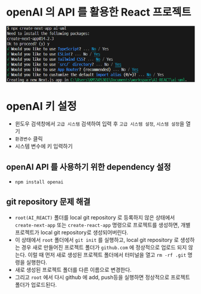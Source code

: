 # openAI 의 API 를 활용한 React 프로젝트

![alt text](image.png)

# openAI 키 설정

- 윈도우 검색창에서 `고급 시스템` 검색하여 입력 후 `고급 시스템 설정`, `시스템 설정`을 열기
- `환경변수` 클릭
- 시스템 변수에 키 입력하기

## openAI API 를 사용하기 위한 dependency 설정

- `npm install openai`

## git repository 문제 해결

- `root(AI_REACT)` 폴더를 local git repository 로 등록하지 않은 상태에서 `create-next-app` 또는 `create-react-app` 명령으로 프로젝트를 생성하면, 개별 프로젝트가 local git repository로 생성되어버린다.
- 이 상태에서 `root` 폴더에서 `git init` 를 실행하고, local git repository 로 생성하는 경우 새로 만들어진 프로젝트 폴더가 `github.com` 에 정상적으로 업로드 되지 않는다.
  이럴 때 먼저 새로 생성된 프로젝트 폴더에서 터미널을 열고 `rm -rf .git` 명령을 실행한다.
- 새로 생성된 프로젝트 폴더를 다른 이름으로 변경한다.
- 그리고 `root` 에서 다시 github 에 add, push등을 실행하면 정상적으로 프로젝트 폴더가 업로드된다.
